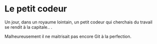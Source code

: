 # Le petit codeur 
Un jour, dans un royaume lointain, un petit codeur qui cherchais du travail se rendit à la capitale.. .

Malheureusement il ne maitrisait pas encore Git à la perfection.
